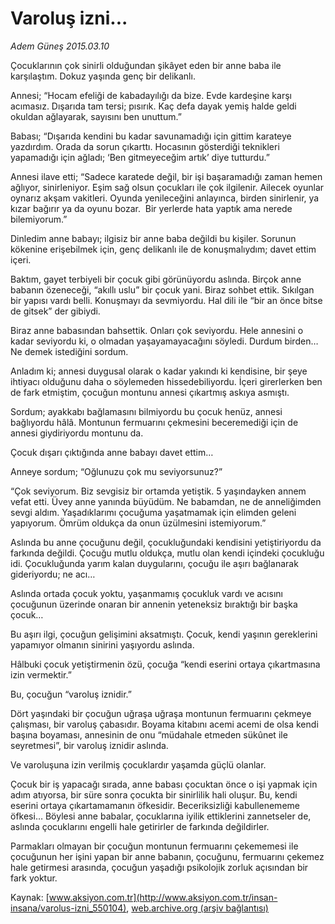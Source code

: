 # Varoluş izni...

*Adem Güneş 2015.03.10*

<div class="pNewsDetailMainContent" itemprop="articleBody">
 <p>
  Çocuklarının çok sinirli olduğundan şikâyet eden bir anne baba ile karşılaştım. Dokuz yaşında genç bir delikanlı.
 </p>
 <p>
  Annesi; “Hocam efeliği de kabadayılığı da bize. Evde kardeşine karşı acımasız. Dışarıda tam tersi; pısırık. Kaç defa dayak yemiş halde geldi okuldan ağlayarak, sayısını ben unuttum.”
 </p>
 <p>
  Babası; “Dışarıda kendini bu kadar savunamadığı için gittim karateye yazdırdım. Orada da sorun çıkarttı. Hocasının gösterdiği teknikleri yapamadığı için ağladı; ‘Ben gitmeyeceğim artık’ diye tutturdu.”
 </p>
 <p>
  Annesi ilave etti; “Sadece karatede değil, bir işi başaramadığı zaman hemen ağlıyor, sinirleniyor. Eşim sağ olsun çocukları ile çok ilgilenir. Ailecek oyunlar oynarız akşam vakitleri. Oyunda yenileceğini anlayınca, birden sinirlenir, ya kızar bağırır ya da oyunu bozar.  Bir yerlerde hata yaptık ama nerede bilemiyorum.”
 </p>
 <p>
  Dinledim anne babayı; ilgisiz bir anne baba değildi bu kişiler. Sorunun kökenine erişebilmek için, genç delikanlı ile de konuşmalıydım; davet ettim içeri.
 </p>
 <p>
  Baktım, gayet terbiyeli bir çocuk gibi görünüyordu aslında. Birçok anne babanın özeneceği, “akıllı uslu” bir çocuk yani. Biraz sohbet ettik. Sıkılgan bir yapısı vardı belli. Konuşmayı da sevmiyordu. Hal dili ile “bir an önce bitse de gitsek” der gibiydi.
 </p>
 <p>
  Biraz anne babasından bahsettik. Onları çok seviyordu. Hele annesini o kadar seviyordu ki, o olmadan yaşayamayacağını söyledi. Durdum birden… Ne demek istediğini sordum.
 </p>
 <p>
  Anladım ki; annesi duygusal olarak o kadar yakındı ki kendisine, bir şeye ihtiyacı olduğunu daha o söylemeden hissedebiliyordu. İçeri girerlerken ben de fark etmiştim, çocuğun montunu annesi çıkartmış askıya asmıştı.
 </p>
 <p>
  Sordum; ayakkabı bağlamasını bilmiyordu bu çocuk henüz, annesi bağlıyordu hâlâ. Montunun fermuarını çekmesini beceremediği için de annesi giydiriyordu montunu da.
 </p>
 <p>
  Çocuk dışarı çıktığında anne babayı davet ettim…
 </p>
 <p>
  Anneye sordum; “Oğlunuzu çok mu seviyorsunuz?”
 </p>
 <p>
  “Çok seviyorum. Biz sevgisiz bir ortamda yetiştik. 5 yaşındayken annem vefat etti. Üvey anne yanında büyüdüm. Ne babamdan, ne de anneliğimden sevgi aldım. Yaşadıklarımı çocuğuma yaşatmamak için elimden geleni yapıyorum. Ömrüm oldukça da onun üzülmesini istemiyorum.”
 </p>
 <p>
  Aslında bu anne çocuğunu değil, çocukluğundaki kendisini yetiştiriyordu da farkında değildi. Çocuğu mutlu oldukça, mutlu olan kendi içindeki çocukluğu idi. Çocukluğunda yarım kalan duygularını, çocuğu ile aşırı bağlanarak gideriyordu; ne acı…
 </p>
 <p>
  Aslında ortada çocuk yoktu, yaşanmamış çocukluk vardı ve acısını çocuğunun üzerinde onaran bir annenin yeteneksiz bıraktığı bir başka çocuk…
 </p>
 <p>
  Bu aşırı ilgi, çocuğun gelişimini aksatmıştı. Çocuk, kendi yaşının gereklerini yapamıyor olmanın sinirini yaşıyordu aslında.
 </p>
 <p>
  Hâlbuki çocuk yetiştirmenin özü, çocuğa “kendi eserini ortaya çıkartmasına izin vermektir.”
 </p>
 <p>
  Bu, çocuğun “varoluş iznidir.”
 </p>
 <p>
  Dört yaşındaki bir çocuğun uğraşa uğraşa montunun fermuarını çekmeye çalışması, bir varoluş çabasıdır. Boyama kitabını acemi acemi de olsa kendi başına boyaması, annesinin de onu “müdahale etmeden sükûnet ile seyretmesi”, bir varoluş iznidir aslında.
 </p>
 <p>
  Ve varoluşuna izin verilmiş çocuklardır yaşamda güçlü olanlar.
 </p>
 <p>
  Çocuk bir iş yapacağı sırada, anne babası çocuktan önce o işi yapmak için adım atıyorsa, bir süre sonra çocukta bir sinirlilik hali oluşur. Bu, kendi eserini ortaya çıkartamamanın öfkesidir. Beceriksizliği kabullenememe öfkesi… Böylesi anne babalar, çocuklarına iyilik ettiklerini zannetseler de, aslında çocuklarını engelli hale getirirler de farkında değildirler.
 </p>
 <p>
  Parmakları olmayan bir çocuğun montunun fermuarını çekememesi ile çocuğunun her işini yapan bir anne babanın, çocuğunu, fermuarını çekemez hale getirmesi arasında, çocuğun yaşadığı psikolojik zorluk açısından bir fark yoktur.
 </p>
</div>


Kaynak: [www.aksiyon.com.tr](http://www.aksiyon.com.tr/insan-insana/varolus-izni_550104), [web.archive.org (arşiv bağlantısı)](http://web.archive.org/web/20150706200919/http://www.aksiyon.com.tr/insan-insana/varolus-izni_550104)
